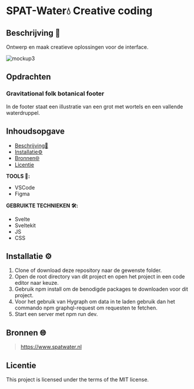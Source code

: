 
# SPAT-Water💧 Creative coding

## Beschrijving 📃
Ontwerp en maak creatieve oplossingen voor de interface.

![mockup3](https://github.com/sannevanseeventer/SPATwater-2.0/assets/112857444/e668acea-201f-4391-be72-2eb91ce4367d)

## Opdrachten
### Gravitational folk botanical footer
In de footer staat een illustratie van een grot met wortels en een vallende waterdruppel.

## Inhoudsopgave

  * [Beschrijving📃](#beschrijving)
  * [Installatie⚙️](#installatie)
  * [Bronnen🌐](#bronnen)
  * [Licentie](#licentie)

**TOOLS 🧰:**

* VSCode
* Figma
  
**GEBRUIKTE TECHNIEKEN 🛠️:**

* Svelte
* Sveltekit
* JS
* CSS

## Installatie ⚙️

1. Clone of download deze repository naar de gewenste folder.
2. Open de root directory van dit project en open het project in een code editor naar keuze.
3. Gebruik npm install om de benodigde packages te downloaden voor dit project.
4. Voor het gebruik van Hygraph om data in te laden gebruik dan het commando npm graphql-request om requesten te fetchen.
5. Start een server met npm run dev.

## Bronnen 🌐
>https://www.spatwater.nl
>

## Licentie
This project is licensed under the terms of the MIT license.
